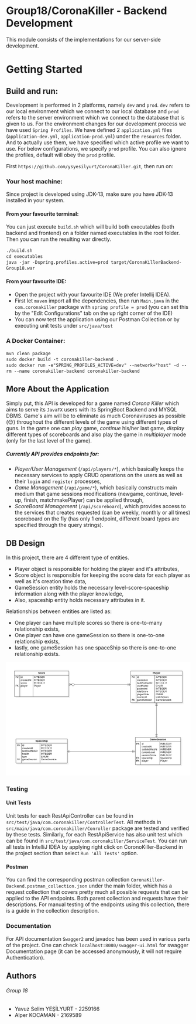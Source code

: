 # Group18/CoronaKiller - Backend Development

This module consists of the implementations for our server-side development.

# Getting Started

## Build and run:

Development is performed in 2 platforms, namely `dev` and `prod`. `dev` refers to our local environment which we connect to our local database and `prod` refers to the server environment which we connect to the database that is given to us. For the environment changes for our development process we have used `Spring Profiles`. We have defined 2 `application.yml` files (`application-dev.yml`, `application-prod.yml`) under the `resources` folder. And to actually use them, we have specified which active profile we want to use. For below configurations, we specify `prod` profile. You can also ignore the profiles, default will obey the `prod` profile.

First `https://github.com/ysyesilyurt/CoronaKiller.git`, then run on:

### Your host machine:
Since project is developed using JDK-13, make sure you have JDK-13 installed in your system.
#### From your favourite terminal:
You can just execute `build.sh` which will build both executables (both backend and frontend) on a folder named executables in the root folder. Then you can run the resulting war directly.
```
./build.sh
cd executables
java -jar -Dspring.profiles.active=prod target/CoronaKillerBackend-Group18.war
```

#### From your favourite IDE:
* Open the project with your favourite IDE (We prefer Intellij IDEA).
* First let `maven` import all the dependencies, then run `Main.java` in the `com.coronakiller` package with `spring profile = prod` (you can set this by the "Edit Configurations" tab on the up right corner of the IDE)
* You can now test the application using our Postman Collection or by executing unit tests under `src/java/test`


### A Docker Container:
```
mvn clean package
sudo docker build -t coronakiller-backend .
sudo docker run -e"SPRING_PROFILES_ACTIVE=dev" --network="host" -d --rm --name coronakiller-backend coronakiller-backend
```

## More About the Application
Simply put, this API is developed for a game named _Corona Killer_ which aims to serve its `JavaFX` users with its SpringBoot Backend and MYSQL DBMS. Game's aim will be to eliminate as much Coronaviruses as possible (:blush:) throughout the different levels of the game using different types of guns. In the game one can _play_ game, _continue_ his/her last game, _display_ different types of scoreboards and also play the game in _multiplayer_ mode (only for the last level of the game).

##### Currently API provides endpoints for:
*  _Player/User Management_ (`/api/players/*`), which basically keeps the necessary services to apply CRUD operations on the users as well as their `login` and `register` processes,
*  _Game Management_ (`/api/game/*`), which basically constructs main medium that game sessions modifications (newgame, continue, level-up, finish, matchmakePlayer) can be applied through,
*  _ScoreBoard Management_ (`/api/scoreboard`), which provides access to the services that creates requested (can be weekly, monthly or all times) scoreboard on the fly (has only 1 endpoint, different board types are specified through the query strings).

## DB Design
In this project, there are 4 different type of entities.
* Player object is responsible for holding the player and it's attributes,
* Score object is responsible for keeping the score data for each player as
well as it's creation time data,
* GameSession entity holds the necessary level-score-spaceship information 
along with the player knowledge, 
* Also, spaceship entity holds necessary attributes in it.   

Relationships between entities are listed as:
* One player can have multiple scores so there is one-to-many relationship exists,
* One player can have one gameSession so there is one-to-one relationship exists,
* lastly, one gameSession has one spaceShip so there is one-to-one relationship exists.
  
![Entity-Relationship Diagram](img/ERDiagram.png)

### Testing
#### Unit Tests
Unit tests for each RestApiController can be found in `src/test/java/com.coronakiller/ControllerTest`. 
All methods in `src/main/java/com.coronakiller/Conroller` package are tested and 
verified by these tests. Similarly, for each RestApiService has also unit test which can be found in 
`src/test/java/com.coronakiller/ServiceTest`. You can run all tests in IntelliJ IDEA by applying
right click on CoronoKiller-Backend in the project section than select `Run 'All Tests'`
 option.
#### Postman
You can find the corresponding postman collection `CoronaKiller-Backend.postman_collection.json` under the main folder, which has a request collection that covers pretty much all possible requests that can be applied to the API endpoints. Both parent collection and requests have their descriptions. For manual testing of the endpoints using this collection, there is a guide in the collection description.

### Documentation
For API documentation `Swagger2` and javadoc has been used in various parts of the project. One can check `localhost:8080/swagger-ui.html` for swagger Documentation page (it can be accessed anonymously, it will not require Authentication).

## Authors
###### Group 18
* Yavuz Selim YEŞİLYURT - 2259166
* Alper KOCAMAN - 2169589
